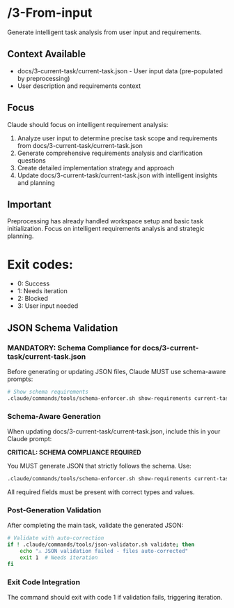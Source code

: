 # /3-From-input
Generate intelligent task analysis from user input and requirements.

## Context Available
- docs/3-current-task/current-task.json - User input data (pre-populated by preprocessing)
- User description and requirements context

## Focus
Claude should focus on intelligent requirement analysis:
1. Analyze user input to determine precise task scope and requirements from docs/3-current-task/current-task.json
2. Generate comprehensive requirements analysis and clarification questions
3. Create detailed implementation strategy and approach
4. Update docs/3-current-task/current-task.json with intelligent insights and planning

## Important
Preprocessing has already handled workspace setup and basic task initialization.
Focus on intelligent requirements analysis and strategic planning.

# Exit codes:
- 0: Success
- 1: Needs iteration
- 2: Blocked
- 3: User input needed
## JSON Schema Validation
<!-- JSON_SCHEMA_VALIDATION -->

### MANDATORY: Schema Compliance for docs/3-current-task/current-task.json

Before generating or updating JSON files, Claude MUST use schema-aware prompts:

```bash
# Show schema requirements
.claude/commands/tools/schema-enforcer.sh show-requirements current-task
```

### Schema-Aware Generation
When updating docs/3-current-task/current-task.json, include this in your Claude prompt:

**CRITICAL: SCHEMA COMPLIANCE REQUIRED**

You MUST generate JSON that strictly follows the schema. Use:
```bash
.claude/commands/tools/schema-enforcer.sh show-requirements current-task
```

All required fields must be present with correct types and values.

### Post-Generation Validation
After completing the main task, validate the generated JSON:

```bash
# Validate with auto-correction
if ! .claude/commands/tools/json-validator.sh validate; then
    echo "⚠ JSON validation failed - files auto-corrected"
    exit 1  # Needs iteration
fi
```

### Exit Code Integration
The command should exit with code 1 if validation fails, triggering iteration.

<!-- /JSON_SCHEMA_VALIDATION -->
